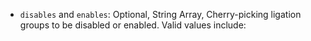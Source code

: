 * `disables` and `enables`: Optional, String Array, Cherry-picking ligation groups to be disabled or enabled. Valid values include:
